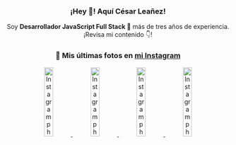 <div align="center">

<h3>¡Hey 👋! Aquí César Leañez!</h3>

<p>Soy <strong>Desarrollador JavaScript Full Stack 🚀</strong> más de tres años de experiencia.<br />¡Revisa mi contenido 👇!</p>

### 📸 Mis últimas fotos en [mi Instagram](https://instagram.com/cesarsoftware.dev)


<a href='https://instagram.com/p/DNo_bfvu6ig' target='_blank'>
  <img width='20%' src='https://scontent.cdninstagram.com/v/t51.82787-15/535956815_17929139298097059_6575882262154849022_n.jpg?stp=dst-jpg_e15_tt6&_nc_cat=111&ig_cache_key=MzcwNDQ4OTY1OTk1NTEyODQ4MA%3D%3D.3-ccb1-7&ccb=1-7&_nc_sid=58cdad&efg=eyJ2ZW5jb2RlX3RhZyI6InhwaWRzLjcyMHgxMjgwLnNkci5DMyJ9&_nc_ohc=Z2LZRoMbluQQ7kNvwHrSicD&_nc_oc=AdngbDApHI60GMX1bBr9IekwW-Ni5Pb8MYZCNFjLs9nrOo5rnGRzKEUdoBgw-fX_g18&_nc_ad=z-m&_nc_cid=1478&_nc_zt=23&_nc_ht=scontent.cdninstagram.com&_nc_gid=MiqgHL7dIDZ3-QBmBwFTkg&oh=00_Afewve3ZFt4kBRQKR350Z7TUPcS_Cg2vzoHJztV1VdmeNw&oe=68EE3E7B' alt='Instagram photo' />
</a>
<a href='https://instagram.com/p/DKcTQWgxLum' target='_blank'>
  <img width='20%' src='https://scontent.cdninstagram.com/v/t51.75761-15/503849034_17919602952097059_4092165478866362923_n.jpg?stp=dst-jpg_e35_tt6&_nc_cat=100&ig_cache_key=MzY0Njg3NDQ4NDgzMDY4MjAyMg%3D%3D.3-ccb1-7&ccb=1-7&_nc_sid=58cdad&efg=eyJ2ZW5jb2RlX3RhZyI6InhwaWRzLjE0NDB4MTQ0NS5zZHIuQzMifQ%3D%3D&_nc_ohc=8_cEl5k_O58Q7kNvwHI2alN&_nc_oc=Adma4jJdHNVr4eg5gTyfQ6PUWsrOEqOsclRe0YzIq_YuqxTYT_8WHfhNH9Tf7mcCuOg&_nc_ad=z-m&_nc_cid=1478&_nc_zt=23&_nc_ht=scontent.cdninstagram.com&_nc_gid=MiqgHL7dIDZ3-QBmBwFTkg&oh=00_Afe929cDlr7EDJ8zx_jfXG1l1Si1GeYAx_9zQ14Zo9I9Jw&oe=68EE25DE' alt='Instagram photo' />
</a>
<a href='https://instagram.com/p/DKcTCZnuO-S' target='_blank'>
  <img width='20%' src='https://scontent.cdninstagram.com/v/t51.75761-15/503168549_17919602796097059_3346483577265803486_n.jpg?stp=dst-jpg_e15_tt6&_nc_cat=105&ig_cache_key=MzY0Njg3MzUyNjA5NTkwMDU2Mg%3D%3D.3-ccb1-7&ccb=1-7&_nc_sid=58cdad&efg=eyJ2ZW5jb2RlX3RhZyI6InhwaWRzLjE5MTZ4MTA3OC5zZHIuQzMifQ%3D%3D&_nc_ohc=Vbw0BYYv_CoQ7kNvwGgpn5x&_nc_oc=AdmEv7YoKRAb8LPoJdmYwOsYhfRQFzhSgwhohylfPiY4EonR6h5xtlOb-HhcXn4Hvzo&_nc_ad=z-m&_nc_cid=1478&_nc_zt=23&_nc_ht=scontent.cdninstagram.com&_nc_gid=MiqgHL7dIDZ3-QBmBwFTkg&oh=00_AfdJlyRPi7dzA_Vh1i7RskF9GgGUID-Q07XyImEN1C21Hw&oe=68EE31E3' alt='Instagram photo' />
</a>
<a href='https://instagram.com/p/DIt9Oknp-PZ' target='_blank'>
  <img width='20%' src='https://scontent.cdninstagram.com/v/t51.75761-15/491444712_17914409433097059_55076089485466172_n.jpg?stp=dst-jpg_e35_tt6&_nc_cat=107&ig_cache_key=MzYxNTgxNTM1ODA3ODI0Nzg5Nw%3D%3D.3-ccb1-7&ccb=1-7&_nc_sid=58cdad&efg=eyJ2ZW5jb2RlX3RhZyI6InhwaWRzLjU1MngzNDEuc2RyLkMzIn0%3D&_nc_ohc=Hyn8hW4FwIIQ7kNvwGcfo2Q&_nc_oc=AdneOynkB4Hs1EZ7piNPdt_ip2Y4L7mhBzevuauU68tMlZylpxIPfedwe1JdCaHYmRI&_nc_ad=z-m&_nc_cid=1478&_nc_zt=23&_nc_ht=scontent.cdninstagram.com&_nc_gid=MiqgHL7dIDZ3-QBmBwFTkg&oh=00_AfeUlvooppDQMcG5NDBc5VWY-BAgDIVrwtPug7ZWQTMRFw&oe=68EE36A5' alt='Instagram photo' />
</a>

</div>
